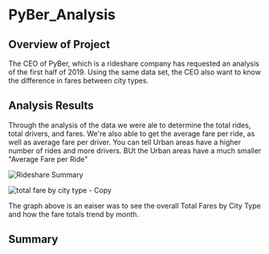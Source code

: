 # PyBer_Analysis

## Overview of Project

The CEO of PyBer, which is a rideshare company has requested an analysis of the first half of 2019.  Using the same data set, the CEO also want to know the difference in fares between city types.

## Analysis Results

Through the analysis of the data we were ale to determine the total rides, total drivers, and fares.  We're also able to get the average fare per ride, as well as average fare per driver.  You can tell Urban areas have a higher number of rides and more drivers.  BUt the Urban areas have a much smaller "Average Fare per Ride"

![Rideshare Summary](https://user-images.githubusercontent.com/93869894/146292926-cc166160-b2bb-41ed-ba5b-d88b41e50a0e.png)


![total fare by city type - Copy](https://user-images.githubusercontent.com/93869894/146293479-48ffb78a-8c6a-4d7a-89e6-79bab47f1078.png)


The graph above is an eaiser was to see the overall Total Fares by City Type and how the fare totals trend by month.

## Summary

